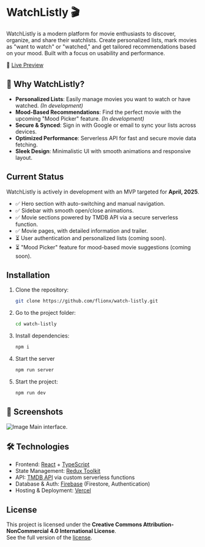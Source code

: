 # WatchListly 🎬

WatchListly is a modern platform for movie enthusiasts to discover, organize, and share their watchlists. Create personalized lists, mark movies as "want to watch" or "watched," and get tailored recommendations based on your mood. Built with a focus on usability and performance.


📍 [Live Preview](https://watch-listly.vercel.app/)

## 🚀 Why WatchListly?

- **Personalized Lists**: Easily manage movies you want to watch or have watched. *(In development)*  
- **Mood-Based Recommendations**: Find the perfect movie with the upcoming "Mood Picker" feature. *(In development)*  
- **Secure & Synced**: Sign in with Google or email to sync your lists across devices.
- **Optimized Performance**: Serverless API for fast and secure movie data fetching.  
- **Sleek Design**: Minimalistic UI with smooth animations and responsive layout.

## Current Status

WatchListly is actively in development with an MVP targeted for **April, 2025**.  
- ✅ Hero section with auto-switching and manual navigation.  
- ✅ Sidebar with smooth open/close animations.  
- ✅ Movie sections powered by TMDB API via a secure serverless function.
- ✅ Movie pages, with detailed information and trailer.   
- ⏳ User authentication and personalized lists (coming soon).  
- ⏳ "Mood Picker" feature for mood-based movie suggestions (coming soon).  

## Installation

1. Clone the repository:  
   ```bash
   git clone https://github.com/flionx/watch-listly.git
2. Go to the project folder:
   ```bash
   cd watch-listly
   ```
3. Install dependencies:
   ```bash
   npm i
   ```
4. Start the server
   ```bash
   npm run server
   ```
5. Start the project:
   ```bash
   npm run dev
   ```

## 📸 Screenshots
![Image](https://github.com/user-attachments/assets/9bb52bdc-76c7-497c-b032-bc0599311151)
Main interface.

## 🛠 Technologies

- Frontend: [React](https://react.dev/) + [TypeScript](https://www.typescriptlang.org/)
- State Management: [Redux Toolkit](https://redux-toolkit.js.org/)
- API: [TMDB API](https://developer.themoviedb.org/) via custom serverless functions
- Database & Auth: [Firebase](https://firebase.google.com/) (Firestore, Authentication)
- Hosting & Deployment: [Vercel](https://vercel.com/)


 ## License  

This project is licensed under the **Creative Commons Attribution-NonCommercial 4.0 International License**.   
See the full version of the [license](LICENSE).
